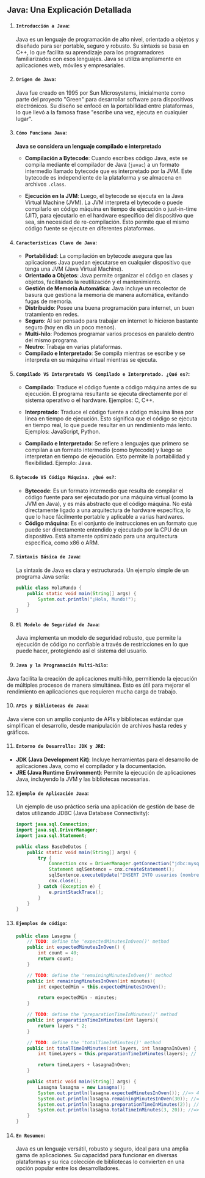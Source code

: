 ## **Java: Una Explicación Detallada**

1. #### **`Introducción a Java`**:

   Java es un lenguaje de programación de alto nivel, orientado a objetos y diseñado para ser portable, seguro y robusto. Su sintaxis se basa en C++, lo que facilita su aprendizaje para los programadores familiarizados con esos lenguajes. Java se utiliza ampliamente en aplicaciones web, móviles y empresariales.

2. #### **`Origen de Java`**:

   Java fue creado en 1995 por Sun Microsystems, inicialmente como parte del proyecto "Green" para desarrollar software para dispositivos electrónicos. Su diseño se enfocó en la portabilidad entre plataformas, lo que llevó a la famosa frase "escribe una vez, ejecuta en cualquier lugar".

3. #### **`Cómo Funciona Java`**:

   **Java se considera un lenguaje compilado e interpretado**

   - **Compilación a Bytecode**: Cuando escribes código Java, este se compila mediante el compilador de Java (`javac`) a un formato intermedio llamado bytecode que es interpretado por la JVM. Este bytecode es independiente de la plataforma y se almacena en archivos `.class`.

   - **Ejecución en la JVM**: Luego, el bytecode se ejecuta en la Java Virtual Machine (JVM). La JVM interpreta el bytecode o puede compilarlo en código máquina en tiempo de ejecución o just-in-time (JIT), para ejecutarlo en el hardware específico del dispositivo que sea, sin necesidad de re-compilación. Esto permite que el mismo código fuente se ejecute en diferentes plataformas.

4. #### **`Características Clave de Java`**:

   - **Portabilidad**: La compilación en bytecode asegura que las aplicaciones Java puedan ejecutarse en cualquier dispositivo que tenga una JVM (Java Virtual Machine).
   - **Orientado a Objetos**: Java permite organizar el código en clases y objetos, facilitando la reutilización y el mantenimiento.
   - **Gestión de Memoria Automática**: Java incluye un recolector de basura que gestiona la memoria de manera automática, evitando fugas de memoria.
   - **Distribuido**: Posee una buena programación para internet, un buen tratamiento en redes.
   - **Seguro**: Al ser pensado para trabajar en internet lo hicieron bastante seguro (hoy en día un poco menos).
   - **Multi-hilo**: Podemos programar varios procesos en paralelo dentro del mismo programa.
   - **Neutro**: Trabaja en varias plataformas.
   - **Compilado e Interpretado**: Se compila mientras se escribe y se interpreta en su máquina virtual mientras se ejecuta.

5. #### **`Compilado VS Interpretado VS Compilado e Interpretado. ¿Qué es?`**:

   - **Compilado**: Traduce el código fuente a código máquina antes de su ejecución. El programa resultante se ejecuta directamente por el sistema operativo o el hardware. Ejemplos: C, C++.

   - **Interpretado**: Traduce el código fuente a código máquina línea por línea en tiempo de ejecución. Esto significa que el código se ejecuta en tiempo real, lo que puede resultar en un rendimiento más lento. Ejemplos: JavaScript, Python.

   - **Compilado e Interpretado**: Se refiere a lenguajes que primero se compilan a un formato intermedio (como bytecode) y luego se interpretan en tiempo de ejecución. Esto permite la portabilidad y flexibilidad. Ejemplo: Java.

6. #### **`Bytecode VS Código Máquina. ¿Qué es?`**:

   - **Bytecode**: Es un formato intermedio que resulta de compilar el código fuente para ser ejecutado por una máquina virtual (como la JVM en Java), y es más abstracto que el código máquina. No está directamente ligado a una arquitectura de hardware específica, lo que lo hace fácilmente portable y aplicable a varias hardwares.
   - **Código máquina**: Es el conjunto de instrucciones en un formato que puede ser directamente entendido y ejecutado por la CPU de un dispositivo. Está altamente optimizado para una arquitectura específica, como x86 o ARM.

7. #### **`Sintaxis Básica de Java`**:

   La sintaxis de Java es clara y estructurada. Un ejemplo simple de un programa Java sería:

   ```java
   public class HolaMundo {
       public static void main(String[] args) {
           System.out.println("¡Hola, Mundo!");
       }
   }
   ```

8. #### **`El Modelo de Seguridad de Java`**:

   Java implementa un modelo de seguridad robusto, que permite la ejecución de código no confiable a través de restricciones en lo que puede hacer, protegiendo así el sistema del usuario.

9. #### **`Java y la Programación Multi-hilo`**:

Java facilita la creación de aplicaciones multi-hilo, permitiendo la ejecución de múltiples procesos de manera simultánea. Esto es útil para mejorar el rendimiento en aplicaciones que requieren mucha carga de trabajo.

10. #### **`APIs y Bibliotecas de Java`**:

Java viene con un amplio conjunto de APIs y bibliotecas estándar que simplifican el desarrollo, desde manipulación de archivos hasta redes y gráficos.

11. #### **`Entorno de Desarrollo: JDK y JRE`**:

- **JDK (Java Development Kit)**: Incluye herramientas para el desarrollo de aplicaciones Java, como el compilador y la documentación.
- **JRE (Java Runtime Environment)**: Permite la ejecución de aplicaciones Java, incluyendo la JVM y las bibliotecas necesarias.

12. #### **`Ejemplo de Aplicación Java`**:

    Un ejemplo de uso práctico sería una aplicación de gestión de base de datos utilizando JDBC (Java Database Connectivity):

    ```java
    import java.sql.Connection;
    import java.sql.DriverManager;
    import java.sql.Statement;

    public class BaseDeDatos {
        public static void main(String[] args) {
            try {
                Connection cnx = DriverManager.getConnection("jdbc:mysql://localhost:3306/mi_base_de_datos", "usuario", "contraseña");
                Statement sqlSentence = cnx.createStatement();
                sqlSentence.executeUpdate("INSERT INTO usuarios (nombre) VALUES ('Juan')");
                cnx.close();
            } catch (Exception e) {
                e.printStackTrace();
            }
        }
    }
    ```

13. #### **`Ejemplos de código`**:

    ```java
    public class Lasagna {
        // TODO: define the 'expectedMinutesInOven()' method
        public int expectedMinutesInOven() {
            int count = 40;
            return count;
        }

        // TODO: define the 'remainingMinutesInOven()' method
        public int remainingMinutesInOven(int minutes){
            int expectedMin = this.expectedMinutesInOven();

            return expectedMin - minutes;
        }

        // TODO: define the 'preparationTimeInMinutes()' method
        public int preparationTimeInMinutes(int layers){
            return layers * 2;
        }

        // TODO: define the 'totalTimeInMinutes()' method
        public int totalTimeInMinutes(int layers, int lasagnaInOven) {
            int timeLayers = this.preparationTimeInMinutes(layers); // *2

            return timeLayers + lasagnaInOven;
        }

        public static void main(String[] args) {
            Lasagna lasagna = new Lasagna();
            System.out.println(lasagna.expectedMinutesInOven()); //=> 40
            System.out.println(lasagna.remainingMinutesInOven(30)); //=> 10
            System.out.println(lasagna.preparationTimeInMinutes(2)); //=> 4
            System.out.println(lasagna.totalTimeInMinutes(3, 20)); //=> 26
        }
    }
    ```

14. #### **`En Resumen`**:

    Java es un lenguaje versátil, robusto y seguro, ideal para una amplia gama de aplicaciones. Su capacidad para funcionar en diversas plataformas y su rica colección de bibliotecas lo convierten en una opción popular entre los desarrolladores.
